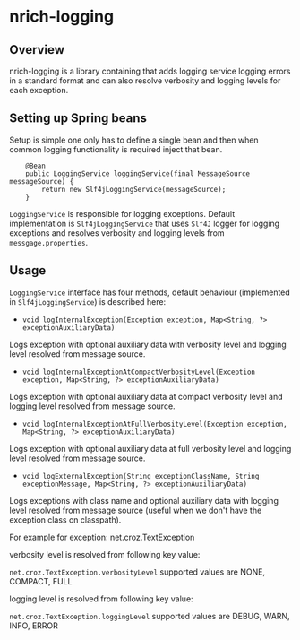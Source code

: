 # nrich-logging

## Overview
nrich-logging is a library containing that adds logging service logging errors in a standard format and can also resolve verbosity and logging levels for each exception. 

## Setting up Spring beans

Setup is simple one only has to define a single bean and then when common logging functionality is required inject that bean.

```
    @Bean
    public LoggingService loggingService(final MessageSource messageSource) {
        return new Slf4jLoggingService(messageSource);
    }

```   

`LoggingService` is responsible for logging exceptions. Default implementation is `Slf4jLoggingService` that uses `Slf4J` logger for logging exceptions and resolves
verbosity and logging levels from `messgage.properties`. 
  
## Usage

`LoggingService` interface has four methods, default behaviour (implemented in `Slf4jLoggingService`) is described here:

- `void logInternalException(Exception exception, Map<String, ?> exceptionAuxiliaryData)`

Logs exception with optional auxiliary data with verbosity level and logging level resolved from message source. 

- `void logInternalExceptionAtCompactVerbosityLevel(Exception exception, Map<String, ?> exceptionAuxiliaryData)`

Logs exception with optional auxiliary data at compact verbosity level and logging level resolved from message source.

- `void logInternalExceptionAtFullVerbosityLevel(Exception exception, Map<String, ?> exceptionAuxiliaryData)`

Logs exception with optional auxiliary data at full verbosity level and logging level resolved from message source.

- `void logExternalException(String exceptionClassName, String exceptionMessage, Map<String, ?> exceptionAuxiliaryData)`

Logs exceptions with class name and optional auxiliary data with logging level resolved from message source (useful when we don't have the exception class on classpath).

For example for exception: net.croz.TextException

verbosity level is resolved from following key value:

`net.croz.TextException.verbosityLevel` supported values are NONE, COMPACT, FULL

logging level is resolved from following key value:

`net.croz.TextException.loggingLevel` supported values are DEBUG, WARN, INFO, ERROR
